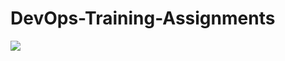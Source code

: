# DevOps-Training-Assignments
<img src="https://qph.fs.quoracdn.net/main-qimg-040810f5c1c13b44bf3d4e56b9afec64" />
